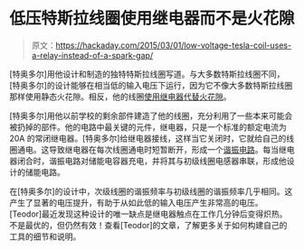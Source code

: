 # 低压特斯拉线圈使用继电器而不是火花隙

> 原文：<https://hackaday.com/2015/03/01/low-voltage-tesla-coil-uses-a-relay-instead-of-a-spark-gap/>

[特奥多尔]用他设计和制造的独特特斯拉线圈写道。与大多数特斯拉线圈不同，[特奥多尔]的设计能够在相当低的输入电压下运行，因为它不像大多数特斯拉线圈那样使用静态火花隙。相反，他的线圈[使用继电器代替火花隙](http://hackaday.io/project/2412-mechanically-driven-tesla-coil)。

[特奥多尔]用他以前学校的剩余部件建造了他的线圈，充分利用了一些本来可能会被扔掉的部件。他的电路中最关键的元件，继电器，只是一个标准的额定电流为 20A 的常闭继电器。[特奥多尔]给继电器接线，这样当它关闭时，它就给自己的线圈通电。这导致继电器在每次线圈通电时短暂断开，形成一个[谐振电路](http://en.wikipedia.org/wiki/LC_circuit)。每当继电器闭合时，谐振电路对储能电容器充电，并将其与初级线圈电感器串联，形成他设计的储能电路。

在[特奥多尔]的设计中，次级线圈的谐振频率与初级线圈的谐振频率几乎相同。这产生了显著的电压提升，有助于从如此低的输入电压产生非常高的电压。[Teodor]最近发现这种设计的唯一缺点是继电器触点在工作几分钟后变得炽热。不是最优的，但仍然有效！查看[Teodor]的文章，了解更多关于如何构建自己的工具的细节和说明。